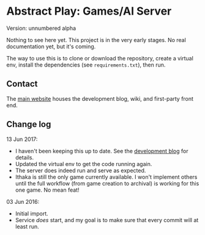 # Abstract Play: Games/AI Server

Version: unnumbered alpha

Nothing to see here yet. This project is in the very early stages. No real documentation yet, but it's coming.

The way to use this is to clone or download the repository, create a virtual env, install the dependencies (see `requirements.txt`), then run.

## Contact

The [main website](https://www.abstractplay.com) houses the development blog, wiki, and first-party front end.

## Change log

13 Jun 2017:

  * I haven't been keeping this up to date. See the [development blog](https://www.abstractplay.com/blog) for details.
  * Updated the virtual env to get the code running again.
  * The server does indeed run and serve as expected.
  * Ithaka is still the only game currently available. I won't implement others until the full workflow (from game creation to archival) is working for this one game. No mean feat!

03 Jun 2016:

  * Initial import.
  * Service *does* start, and my goal is to make sure that every commit will at least run.
